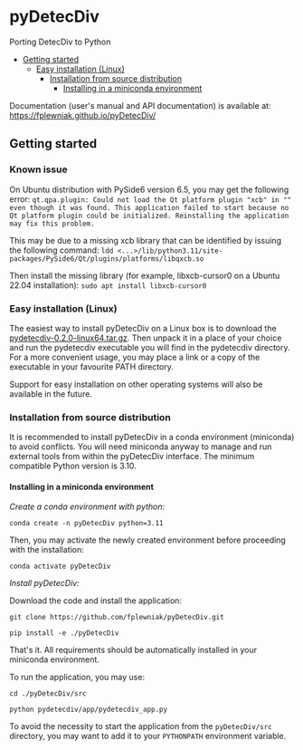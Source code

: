 # pyDetecDiv
Porting DetecDiv to Python
<!-- TOC -->
* [Getting started](#getting-started)
  * [Easy installation (Linux)](#easy-installation-linux)
    * [Installation from source distribution](#installation-from-source-distribution)
      * [Installing in a miniconda environment](#installing-in-a-miniconda-environment)
<!-- TOC -->

Documentation (user's manual and API documentation) is available at: https://fplewniak.github.io/pyDetecDiv/

## Getting started
### Known issue
On Ubuntu distribution with PySide6 version 6.5, you may get the following error:
`qt.qpa.plugin: Could not load the Qt platform plugin "xcb" in "" even though it was found.
This application failed to start because no Qt platform plugin could be initialized. Reinstalling the application may fix this problem.`

This may be due to a missing xcb library that can be identified by issuing the following command:
`ldd <...>/lib/python3.11/site-packages/PySide6/Qt/plugins/platforms/libqxcb.so`

Then install the missing library (for example, libxcb-cursor0 on a Ubuntu 22.04 installation):
`sudo apt install libxcb-cursor0`

### Easy installation (Linux)
The easiest way to install pyDetecDiv on a Linux box is to download the [pydetecdiv-0.2.0-linux64.tar.gz](https://github.com/fplewniak/pyDetecDiv/releases/download/v0.2.0/pydetecdiv-0.2.0-linux64.tar.gz). 
Then unpack it in a place of your choice and run the pydetecdiv executable you will find in the pydetecdiv directory.
For a more convenient usage, you may place a link or a copy of the executable in your favourite PATH directory.

Support for easy installation on other operating systems will also be available in the future.

### Installation from source distribution
It is recommended to install pyDetecDiv in a conda environment (miniconda) to avoid conflicts.
You will need miniconda anyway to manage and run external tools from within the pyDetecDiv interface.
The minimum compatible Python version is 3.10.

#### Installing in a miniconda environment
_Create a conda environment with python:_

`conda create -n pyDetecDiv python=3.11`

Then, you may activate the newly created environment before proceeding with the installation:

`conda activate pyDetecDiv`

_Install pyDetecDiv:_

Download the code and install the application:

`git clone https://github.com/fplewniak/pyDetecDiv.git`

`pip install -e ./pyDetecDiv`

That's it. All requirements should be automatically installed in your miniconda environment.

To run the application, you may use:

`cd ./pyDetecDiv/src`

`python pydetecdiv/app/pydetecdiv_app.py`

To avoid the necessity to start the application from the `pyDetecDiv/src` directory, you may want to add it to your `PYTHONPATH` environment variable.
